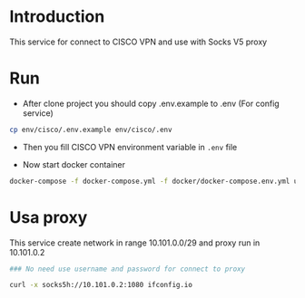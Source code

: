 Introduction
============

This service for connect to CISCO VPN and use with Socks V5 proxy


Run
===

* After clone project you should copy .env.example to .env (For config service)

```bash
cp env/cisco/.env.example env/cisco/.env
```

* Then you fill CISCO VPN environment variable in `.env` file

* Now start docker container

```bash
docker-compose -f docker-compose.yml -f docker/docker-compose.env.yml up -d
```

Usa proxy
=========

This service create network in range 10.101.0.0/29 and proxy run in 10.101.0.2

```bash
### No need use username and password for connect to proxy

curl -x socks5h://10.101.0.2:1080 ifconfig.io
```
